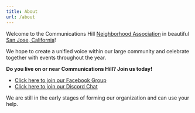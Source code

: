 ```yaml
---
title: About
url: /about
---
```


Welcome to the Communications Hill [Neighborhood Association](https://en.wikipedia.org/wiki/Neighborhood_association) in beautiful [San Jose, California](https://en.wikipedia.org/wiki/San_Jose,_California)!

We hope to create a unified voice within our large community and celebrate together with events throughout the year.

**Do you live on or near Communications Hill? Join us today!**

* [Click here to join our Facebook Group](https://www.facebook.com/groups/communicationshill)
* [Click here to join our Discord Chat](https://discord.gg/jM4GNEH5)

We are still in the early stages of forming our organization and can use your help.
